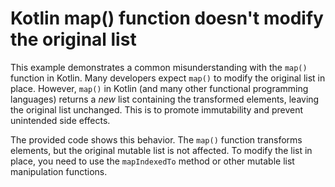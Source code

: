 # Kotlin map() function doesn't modify the original list

This example demonstrates a common misunderstanding with the `map()` function in Kotlin. Many developers expect `map()` to modify the original list in place. However, `map()` in Kotlin (and many other functional programming languages) returns a *new* list containing the transformed elements, leaving the original list unchanged.  This is to promote immutability and prevent unintended side effects.

The provided code shows this behavior.  The `map()` function transforms elements, but the original mutable list is not affected. To modify the list in place, you need to use the `mapIndexedTo` method or other mutable list manipulation functions.

